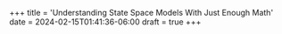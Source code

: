 +++
title = 'Understanding State Space Models With Just Enough Math'
date = 2024-02-15T01:41:36-06:00
draft = true
+++
